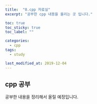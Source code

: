 ```yaml
---
title:  "0.cpp 자료실"
excerpt: "공부한 cpp 내용을 올리는 곳 입니다."

toc: true
toc_sticky: true
toc_label: ""

categories:
  - cpp
tags:
  - study

last_modified_at: 2019-12-04
---
```


## cpp 공부

공부한 내용을 정리해서 올릴 예정입니다.
